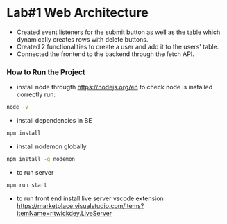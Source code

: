 # Lab#1 Web Architecture

- Created event listeners for the submit button as well as the table which dynamically creates rows with delete buttons.
- Created 2 functionalities to create a user and add it to the users' table.
- Connected the frontend to the backend through the fetch API.

### How to Run the Project


- install node througth https://nodejs.org/en
to check node is installed correctly run:
```sh
node -v
```
- install dependencies in BE
```sh
npm install
```
- install nodemon globally
```sh
npm install -g nodemon 
```

- to run server
```sh
npm run start
```
- to run front end
install live server vscode extension https://marketplace.visualstudio.com/items?itemName=ritwickdey.LiveServer

